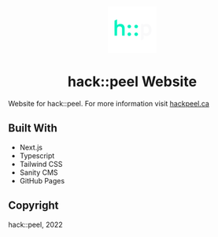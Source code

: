 <p align="center">
  <a href="https://www.hackpeel.ca">
    <img alt="hack::peel" src="https://raw.githubusercontent.com/HackPeel/hackpeel-22/main/public/images/logo-small.png" width="100" />
  </a>
</p>
<h1 align="center">
  hack::peel Website
</h1>

Website for hack::peel. For more information visit [hackpeel.ca](https://www.hackpeel.ca)

## Built With

- Next.js
- Typescript
- Tailwind CSS
- Sanity CMS
- GitHub Pages

## Copyright
hack::peel, 2022
